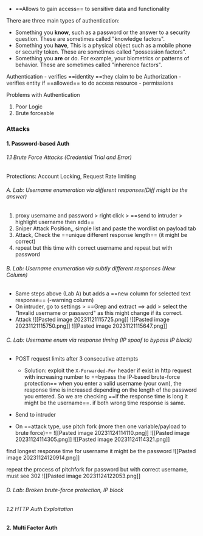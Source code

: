 - ==Allows to gain access== to sensitive data and functionality

There are three main types of authentication:
- Something you **know**, such as a password or the answer to a security question. These are sometimes called "knowledge factors".
- Something you **have**, This is a physical object such as a mobile phone or security token. These are sometimes called "possession factors".
- Something you **are** or do. For example, your biometrics or patterns of behavior. These are sometimes called "inherence factors".

Authentication -  verifies ==identity ==they claim to be
Authorization -  verifies entity if ==allowed==  to do access  resource
	- permissions

Problems with Authentication
1. Poor Logic 
2. Brute forceable


### Attacks
#### 1. Password-based Auth
###### 1.1 Brute Force Attacks (Credential Trial and Error)

Protections: Account Locking, Request Rate limiting
###### A. Lab: Username enumeration via different responses(Diff might be the answer)
1. proxy username and password  > right click >  ==send to intruder > highlight username then add==
2. Sniper Attack Position,, simple list and paste the wordlist on payload tab
3. Attack, Check the ==unique different response length== (it might be correct)
4.  repeat but this time with correct username and repeat but with password
###### B. Lab: Username enumeration via subtly different responses (New Column)
- Same steps above (Lab A) but adds a ==new column for selected text response== (-warning column)
- On intruder, go to settings > ==Grep and extract ==> add > select the "Invalid username or password" as this might change if its correct.
- Attack
![[Pasted image 20231121115725.png]]
![[Pasted image 20231121115750.png]]
![[Pasted image 20231121115647.png]]

###### C. Lab: Username enum via response timing (IP spoof to bypass IP block)
- POST request limits after 3 consecutive attempts
	- Solution: exploit the `X-Forwarded-For` header if exist in http request with increasing number to ==bypass  the IP-based brute-force protection==
when you enter a valid username (your own), the response time is increased depending on the length of the password you entered. So we are checking ==if the response time is long it might be the username==. if both wrong time response is same.


- Send to intruder
- On  ==attack type, use pitch fork (more then one variable/payload to brute force)==
![[Pasted image 20231124114110.png]]
![[Pasted image 20231124114305.png]]
![[Pasted image 20231124114321.png]]

find longest response time for username it might be the password
![[Pasted image 20231124120914.png]]

repeat the process of pitchfork for password but with correct username, must see 302 
![[Pasted image 20231124122053.png]]

###### D. Lab: Broken brute-force protection, IP block


###### 1.2 HTTP Auth Exploitation


#### 2. Multi Factor Auth


